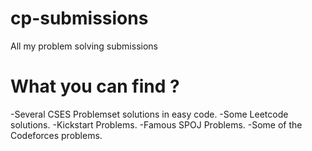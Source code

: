 # cp-submissions
All my problem solving submissions

# What you can find ?

-Several CSES Problemset solutions in easy code.
-Some Leetcode solutions.
-Kickstart Problems.
-Famous SPOJ Problems.
-Some of the Codeforces problems.
